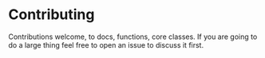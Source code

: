 # Contributing

Contributions welcome, to docs, functions, core classes. If you are going to do a large thing feel free to open an issue to discuss it first.